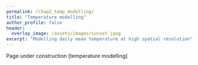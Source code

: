 ```yaml
---
permalink: /chap2_temp_modelling/
title: "Temperature modelling"
author_profile: false
header:
  overlay_image: /assets/images/sunset.jpeg
excerpt: "Modelling daily mean temperature at high spatial resolution"
---
```


Page under construction [temperature modelling]
